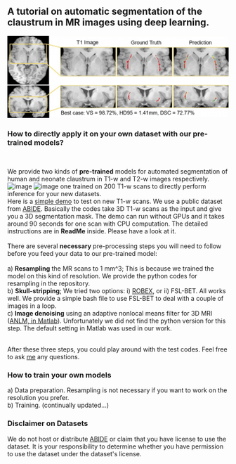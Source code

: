 
## A tutorial on automatic segmentation of the claustrum in MR images using deep learning. 
![Demo](./claustrum_seg_results.png)

### How to directly apply it on your own dataset with our pre-trained models?


<br />

We provide two kinds of **pre-trained** models for automated segmentation of human and neonate claustrum in T1-w and T2-w images respectively. ![image](https://user-images.githubusercontent.com/34786772/135751159-0c75a2a3-2f72-4e80-b705-f67797dcb542.png)
 ![image](https://user-images.githubusercontent.com/34786772/135751156-e33907d2-f551-4c46-97cd-a7c7e78b1e4f.png)
 one  trained on 200 T1-w scans to directly perform inference for your new datasets.  <br /> 
Here is a [simple demo](https://drive.google.com/file/d/1b0XS8LjRM-rZMPOL8qM6voG-A5jcdUgK/view?usp=sharing) to test on new T1-w scans. We use a public dataset from [ABIDE](http://fcon_1000.projects.nitrc.org/indi/abide/). Basically the codes take 3D T1-w scans as the input and give you a 3D segmentation mask. The demo can run without GPUs and it takes around 90 seconds for one scan with CPU computation.  The detailed instructions are in **ReadMe** inside. Please have a look at it. <br /> 
<br />
There are several **necessary** pre-processing steps you will need to follow before you feed your data to our pre-trained model: <br /> <br />
a) **Resampling** the MR scans to 1 mm^3; This is because we trained the model on this kind of resolution. We provide the python codes for resampling in the repository. <br />
b) **Skull-stripping**; We tried two options: i) [ROBEX](https://www.nitrc.org/projects/robex), or ii) FSL-BET. All works well. We provide a simple bash file to use FSL-BET to deal with a couple of images in a loop. <br />
c) **Image denoising** using an adaptive nonlocal means filter for 3D MRI ([ANLM, in Matlab](https://sites.google.com/site/pierrickcoupe/softwares/denoising-for-medical-imaging/mri-denoising)). Unfortunately we did not find the python version for this step. The default setting in Matlab was used in our work.  <br /> <br />

After these three steps, you could play around with the test codes. Feel free to ask [me](http://campar.in.tum.de/Main/HongweiLi) any questions.  <br />


### How to train your own models

a) Data preparation. Resampling is not necessary if you want to work on the resolution you prefer. <br />
b) Training.
(continually updated...)

### Disclaimer on Datasets

We do not host or distribute [ABIDE](http://fcon_1000.projects.nitrc.org/indi/abide/) or claim that you have license to use the dataset. It is your responsibility to determine whether you have permission to use the dataset under the dataset's license.
